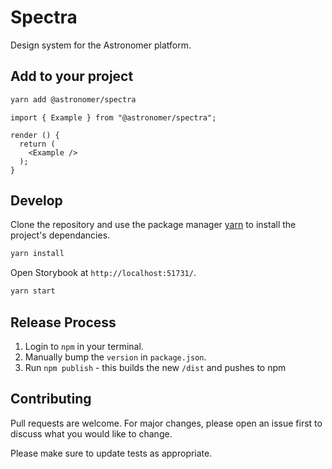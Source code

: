 # Spectra

Design system for the Astronomer platform.

## Add to your project

```bash
yarn add @astronomer/spectra
```

```JSX
import { Example } from "@astronomer/spectra";

render () {
  return (
    <Example />
  );
}
```

## Develop

Clone the repository and use the package manager [yarn](https://yarnpkg.com) to install the project's dependancies.

```bash
yarn install
```

Open Storybook at `http://localhost:51731/`.

```bash
yarn start
```


## Release Process

1. Login to `npm` in your terminal.
2. Manually bump the `version` in `package.json`.
3. Run `npm publish` - this builds the new `/dist` and pushes to npm

## Contributing

Pull requests are welcome. For major changes, please open an issue first to discuss what you would like to change.

Please make sure to update tests as appropriate.
